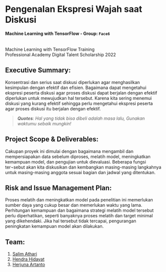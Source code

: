 # Pengenalan Ekspresi Wajah saat Diskusi
**Machine Learning with TensorFlow - Group: `Face6`**\
\
\
Machine Learning with TensorFlow Training\
Professional Academy Digital Talent Scholarship 2022

## Executive Summary:
Konsentrasi dan serius saat diskusi diperlukan agar menghasilkan kesimpulan dengan efektif dan efisien. Bagaimana dapat mengetahui ekspresi peserta diskusi agar proses diskusi dapat berjalan dengan efektif diperlukan untuk mewujudkan hal tersebut. Karena kita sering menemui diskusi yang kurang efektif sehingga perlu mengetahui ekspresi peserta agar proses diskusi itu berjalan dengan efektif.

> *__Quotes__: Hal yang tidak bisa dibeli adalah masa lalu, Gunakan waktumu sebaik mungkin!*

## Project Scope & Deliverables:
Cakupan proyek ini dimulai dengan bagaimana mengambil dan mempersiapakan data sebelum diproses, melatih model, meningkatkan kemampuan model, dan pengujian untuk dievaluasi. Beberapa fungsi ter¬sebut akan kita diskusikan dan kembangkan masing-masing langkahnya untuk masing-masing anggota sesuai bagian dan jadwal yang ditentukan.

## Risk and Issue Management Plan: 
Proses melatih dan meningkatkan model pada penelitian ini memerlukan sumber daya yang cukup besar dan memerlukan waktu yang lama. Perhitungan kemampuan dan bagaimana strategi melatih model tersebut perlu diperhatikan, seperti banyaknya proses melatih dan target minimal yang dikehendaki. Jika hal tersebut tidak tercapai, pengurangan peningkatan kemampuan model akan dilakukan.

## Team:
1. [Salim Athari](https://github.com/sal-ath)
2. [Hendra Hidayat](https://github.com/hendrahidayatUINSK)
3. [Herjuna Artanto](https://github.com/herjunart)
